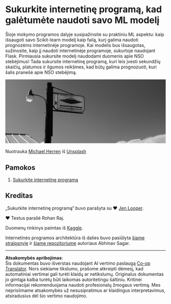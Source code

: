 <!--
CO_OP_TRANSLATOR_METADATA:
{
  "original_hash": "9836ff53cfef716ddfd70e06c5f43436",
  "translation_date": "2025-09-03T17:53:15+00:00",
  "source_file": "3-Web-App/README.md",
  "language_code": "lt"
}
-->
# Sukurkite internetinę programą, kad galėtumėte naudoti savo ML modelį

Šioje mokymo programos dalyje susipažinsite su praktiniu ML aspektu: kaip išsaugoti savo Scikit-learn modelį kaip failą, kurį galima naudoti prognozėms internetinėje programoje. Kai modelis bus išsaugotas, sužinosite, kaip jį naudoti internetinėje programoje, sukurtoje naudojant Flask. Pirmiausia sukursite modelį naudodami duomenis apie NSO stebėjimus! Tada sukursite internetinę programą, kuri leis įvesti sekundžių skaičių, platumos ir ilgumos reikšmes, kad būtų galima prognozuoti, kuri šalis pranešė apie NSO stebėjimą.

![NSO stovėjimo aikštelė](../../../translated_images/ufo.9e787f5161da9d4d1dafc537e1da09be8210f2ee996cb638aa5cee1d92867a04.lt.jpg)

Nuotrauka <a href="https://unsplash.com/@mdherren?utm_source=unsplash&utm_medium=referral&utm_content=creditCopyText">Michael Herren</a> iš <a href="https://unsplash.com/s/photos/ufo?utm_source=unsplash&utm_medium=referral&utm_content=creditCopyText">Unsplash</a>

## Pamokos

1. [Sukurkite internetinę programą](1-Web-App/README.md)

## Kreditas

„Sukurkite internetinę programą“ buvo parašyta su ♥️ [Jen Looper](https://twitter.com/jenlooper).

♥️ Testus parašė Rohan Raj.

Duomenų rinkinys paimtas iš [Kaggle](https://www.kaggle.com/NUFORC/ufo-sightings).

Internetinės programos architektūra iš dalies buvo pasiūlyta [šiame straipsnyje](https://towardsdatascience.com/how-to-easily-deploy-machine-learning-models-using-flask-b95af8fe34d4) ir [šiame repozitoriume](https://github.com/abhinavsagar/machine-learning-deployment) autoriaus Abhinav Sagar.

---

**Atsakomybės apribojimas**:  
Šis dokumentas buvo išverstas naudojant AI vertimo paslaugą [Co-op Translator](https://github.com/Azure/co-op-translator). Nors siekiame tikslumo, prašome atkreipti dėmesį, kad automatiniai vertimai gali turėti klaidų ar netikslumų. Originalus dokumentas jo gimtąja kalba turėtų būti laikomas autoritetingu šaltiniu. Kritinei informacijai rekomenduojama naudoti profesionalų žmogaus vertimą. Mes neprisiimame atsakomybės už nesusipratimus ar klaidingus interpretavimus, atsiradusius dėl šio vertimo naudojimo.